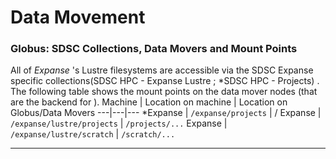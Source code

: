 # Data Movement

### Globus: SDSC Collections, Data Movers and Mount Points
All of _Expanse_ 's Lustre filesystems are accessible via the SDSC Expanse specific collections(SDSC HPC - Expanse Lustre ; *SDSC HPC - Projects) . The following table shows the mount points on the data mover nodes (that are the backend for ).
Machine | Location on machine | Location on Globus/Data Movers
---|---|---
*Expanse | `/expanse/projects` | /
Expanse | `/expanse/lustre/projects` | `/projects/...`
Expanse | `/expanse/lustre/scratch` | `/scratch/...`
* * *